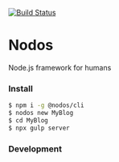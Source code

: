 [![Build Status](https://travis-ci.com/nodosjs/nodos.svg?branch=master)](https://travis-ci.com/nodosjs/nodos)

# Nodos

Node.js framework for humans

### Install

```sh
$ npm i -g @nodos/cli
$ nodos new MyBlog
$ cd MyBlog
$ npx gulp server
```

### Development
